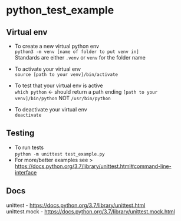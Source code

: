 # python_test_example

## Virtual env
- To create a new virtual python env  
  `python3 -m venv [name of folder to put venv in]`  
  Standards are either `.venv` or `venv` for the folder name

- To activate your virtual env  
  `source [path to your venv]/bin/activate`

- To test that your virtual env is active  
  `which python` <- should return a path ending `[path to your venv]/bin/python` NOT `/usr/bin/python`

- To deactivate your virtual env  
  `deactivate`

## Testing
- To run tests  
  `python -m unittest test_example.py`
- For more/better examples see > https://docs.python.org/3.7/library/unittest.html#command-line-interface

## Docs
unittest - https://docs.python.org/3.7/library/unittest.html  
unittest.mock - https://docs.python.org/3.7/library/unittest.mock.html
